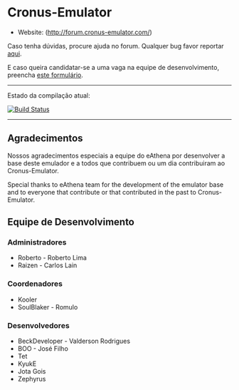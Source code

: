 ﻿Cronus-Emulator
===============

* Website: (http://forum.cronus-emulator.com/)

Caso tenha dúvidas, procure ajuda no forum. Qualquer bug favor reportar [aqui](http://forum.cronus-emulator.com/tracker).

E caso queira candidatar-se a uma vaga na equipe de desenvolvimento, preencha [este formulário](http://forum.cronus-emulator.com/index.php?app=contato).

--------------
Estado da compilação atual:

[![Build Status](https://travis-ci.org/Cronus-Emulator/Cronus.png?branch=master)](https://travis-ci.org/Cronus-Emulator/Cronus)

--------------

Agradecimentos
--------------
Nossos agradecimentos especiais a equipe do eAthena por desenvolver a base deste emulador e a todos que contribuem ou um dia contribuiram ao Cronus-Emulator.

Special thanks to eAthena team for the development of the emulator base and to everyone that contribute or that contributed in the past to Cronus-Emulator.


Equipe de Desenvolvimento
------
### Administradores
- Roberto	- Roberto Lima
- Raizen	- Carlos Lain

### Coordenadores
- Kooler
- SoulBlaker	- Romulo

### Desenvolvedores
- BeckDeveloper	- Valderson Rodrigues
- BOO			- José Filho
- Tet
- KyukE
- Jota Gois
- Zephyrus
